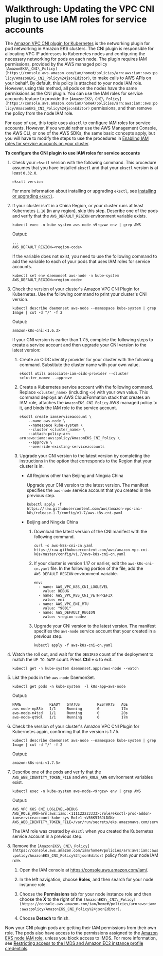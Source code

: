 # Walkthrough: Updating the VPC CNI plugin to use IAM roles for service accounts<a name="iam-roles-for-service-accounts-cni-walkthrough"></a>

The [Amazon VPC CNI plugin for Kubernetes](https://github.com/aws/amazon-vpc-cni-k8s) is the networking plugin for pod networking in Amazon EKS clusters\. The CNI plugin is responsible for allocating VPC IP addresses to Kubernetes nodes and configuring the necessary networking for pods on each node\. The plugin requires IAM permissions, provided by the AWS managed policy `[AmazonEKS\_CNI\_Policy](https://console.aws.amazon.com/iam/home#/policies/arn:aws:iam::aws:policy/AmazonEKS_CNI_Policy%24jsonEditor)`, to make calls to AWS APIs on your behalf\. By default, this policy is attached to your node IAM role\. However, using this method, all pods on the nodes have the same permissions as the CNI plugin\. You can use the IAM roles for service accounts feature to provide the `[AmazonEKS\_CNI\_Policy](https://console.aws.amazon.com/iam/home#/policies/arn:aws:iam::aws:policy/AmazonEKS_CNI_Policy%24jsonEditor)` permissions, and then remove the policy from the node IAM role\.

For ease of use, this topic uses `eksctl` to configure IAM roles for service accounts\. However, if you would rather use the AWS Management Console, the AWS CLI, or one of the AWS SDKs, the same basic concepts apply, but you will have to modify the steps to use the procedures in [Enabling IAM roles for service accounts on your cluster](enable-iam-roles-for-service-accounts.md)\.

**To configure the CNI plugin to use IAM roles for service accounts**

1. Check your `eksctl` version with the following command\. This procedure assumes that you have installed `eksctl` and that your `eksctl` version is at least `0.32.0`\. 

   ```
   eksctl version
   ```

    For more information about installing or upgrading `eksctl`, see [Installing or upgrading `eksctl`](eksctl.md#installing-eksctl)\.

1. If your cluster isn't in a China Region, or your cluster runs at least Kubernetes `1.18` \(in any region\), skip this step\. Describe one of the pods and verify that the `AWS_DEFAULT_REGION` environment variable exists\.

   ```
   kubectl exec -n kube-system aws-node-<9rgzw> env | grep AWS
   ```

   Output:

   ```
   ...
   AWS_DEFAULT_REGION=<region-code>
   ```

   If the variable does not exist, you need to use the following command to add the variable to each of your pods that uses IAM roles for service accounts\.

   ```
   kubectl set env daemonset aws-node -n kube-system AWS_DEFAULT_REGION=<region-code>
   ```

1. Check the version of your cluster's Amazon VPC CNI Plugin for Kubernetes\. Use the following command to print your cluster's CNI version\.

   ```
   kubectl describe daemonset aws-node --namespace kube-system | grep Image | cut -d "/" -f 2
   ```

   Output:

   ```
   amazon-k8s-cni:<1.6.3>
   ```

   If your CNI version is earlier than 1\.7\.5, complete the following steps to create a service account and then upgrade your CNI version to the latest version:

   1. Create an OIDC identity provider for your cluster with the following command\. Substitute the cluster name with your own value\.

      ```
      eksctl utils associate-iam-oidc-provider --cluster <cluster_name> --approve
      ```

   1. Create a Kubernetes service account with the following command\. Replace `<cluster_name>` \(including `<>`\) with your own value\. This command deploys an AWS CloudFormation stack that creates an IAM role, attaches the `AmazonEKS_CNI_Policy` AWS managed policy to it, and binds the IAM role to the service account\. 

      ```
      eksctl create iamserviceaccount \
          --name aws-node \
          --namespace kube-system \
          --cluster <cluster_name> \
          --attach-policy-arn arn:aws:iam::aws:policy/AmazonEKS_CNI_Policy \
          --approve \
          --override-existing-serviceaccounts
      ```

   1. Upgrade your CNI version to the latest version by completing the instructions in the option that corresponds to the Region that your cluster is in\.
      + All Regions other than Beijing and Ningxia China

        Upgrade your CNI version to the latest version\. The manifest specifies the `aws-node` service account that you created in the previous step\.

        ```
        kubectl apply -f https://raw.githubusercontent.com/aws/amazon-vpc-cni-k8s/release-1.7/config/v1.7/aws-k8s-cni.yaml
        ```
      + Beijing and Ningxia China

        1. Download the latest version of the CNI manifest with the following command\.

           ```
           curl -o aws-k8s-cni-cn.yaml https://raw.githubusercontent.com/aws/amazon-vpc-cni-k8s/master/config/v1.7/aws-k8s-cni-cn.yaml
           ```

        1. If your cluster is version 1\.17 or earlier, edit the `aws-k8s-cni-cn.yaml` file\. In the following portion of the file, add the `AWS_DEFAULT_REGION` environment variable\.

           ```
           env:
             - name: AWS_VPC_K8S_CNI_LOGLEVEL
               value: DEBUG
             - name: AWS_VPC_K8S_CNI_VETHPREFIX
               value: eni
             - name: AWS_VPC_ENI_MTU
               value: "9001"
             - name: AWS_DEFAULT_REGION
               value: <region-code>
           ```

        1. Upgrade your CNI version to the latest version\. The manifest specifies the `aws-node` service account that your created in a previous step\.

           ```
           kubectl apply -f aws-k8s-cni-cn.yaml
           ```

1. Watch the roll out, and wait for the `DESIRED` count of the deployment to match the `UP-TO-DATE` count\. Press **Ctrl \+ c** to exit\. 

   ```
   kubectl get -n kube-system daemonset.apps/aws-node --watch
   ```

1. List the pods in the `aws-node` DaemonSet\.

   ```
   kubectl get pods -n kube-system  -l k8s-app=aws-node
   ```

   Output:

   ```
   NAME             READY   STATUS        RESTARTS   AGE
   aws-node-mp88b   1/1     Running       0          17m
   aws-node-n4tcd   1/1     Running       0          20s
   aws-node-qt9dl   1/1     Running       0          17m
   ```

1. Check the version of your cluster's Amazon VPC CNI Plugin for Kubernetes again, confirming that the version is 1\.7\.5\. 

   ```
   kubectl describe daemonset aws-node --namespace kube-system | grep Image | cut -d "/" -f 2
   ```

   Output:

   ```
   amazon-k8s-cni:<1.7.5>
   ```

1. Describe one of the pods and verify that the `AWS_WEB_IDENTITY_TOKEN_FILE` and `AWS_ROLE_ARN` environment variables exist\.

   ```
   kubectl exec -n kube-system aws-node-<9rgzw> env | grep AWS
   ```

   Output:

   ```
   AWS_VPC_K8S_CNI_LOGLEVEL=DEBUG
   AWS_ROLE_ARN=arn:aws:iam::<111122223333>:role/eksctl-prod-addon-iamserviceaccount-kube-sys-Role1-<V66K5I6JLDGK>
   AWS_WEB_IDENTITY_TOKEN_FILE=/var/run/secrets/eks.amazonaws.com/serviceaccount/token
   ```

   The IAM role was created by `eksctl` when you created the Kubernetes service account in a previous step\.

1. Remove the `[AmazonEKS\_CNI\_Policy](https://console.aws.amazon.com/iam/home#/policies/arn:aws:iam::aws:policy/AmazonEKS_CNI_Policy%24jsonEditor)` policy from your node IAM role\.

   1. Open the IAM console at [https://console\.aws\.amazon\.com/iam/](https://console.aws.amazon.com/iam/)\.

   1. In the left navigation, choose **Roles**, and then search for your node instance role\.

   1. Choose the **Permissions** tab for your node instance role and then choose the **X** to the right of the `[AmazonEKS\_CNI\_Policy](https://console.aws.amazon.com/iam/home#/policies/arn:aws:iam::aws:policy/AmazonEKS_CNI_Policy%24jsonEditor)`\.

   1. Choose **Detach** to finish\.

Now your CNI plugin pods are getting their IAM permissions from their own role\. The pods also have access to the permissions assigned to the [Amazon EKS node IAM role](create-node-role.md), unless you block access to IMDS\. For more information, see [Restricting access to the IMDS and Amazon EC2 instance profile credentials](best-practices-security.md#restrict-ec2-credential-access)\.